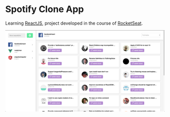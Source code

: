 # Spotify Clone App

Learning [ReactJS](https://reactjs.org/), project developed in the course of [RocketSeat](https://github.com/RocketSeat).

<img src="layout.png" width="960">
